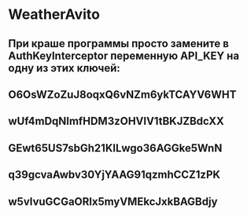 # WeatherAvito
## При краше программы просто замените в AuthKeyInterceptor переменную API_KEY на одну из этих ключей:
## O6OsWZoZuJ8oqxQ6vNZm6ykTCAYV6WHT
## wUf4mDqNImfHDM3zOHVIV1tBKJZBdcXX
## GEwt65US7sbGh21KILwgo36AGGke5WnN
## q39gcvaAwbv30YjYAAG91qzmhCCZ1zPK
## w5vIvuGCGaORlx5myVMEkcJxkBAGBdjy
